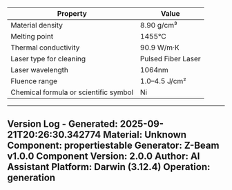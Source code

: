 | Property | Value |
|----------|-------|
| Material density | 8.90 g/cm³ |
| Melting point | 1455°C |
| Thermal conductivity | 90.9 W/m·K |
| Laser type for cleaning | Pulsed Fiber Laser |
| Laser wavelength | 1064nm |
| Fluence range | 1.0–4.5 J/cm² |
| Chemical formula or scientific symbol | Ni |


---
Version Log - Generated: 2025-09-21T20:26:30.342774
Material: Unknown
Component: propertiestable
Generator: Z-Beam v1.0.0
Component Version: 2.0.0
Author: AI Assistant
Platform: Darwin (3.12.4)
Operation: generation
---